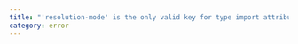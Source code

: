 ```yaml
---
title: "'resolution-mode' is the only valid key for type import attributes."
category: error
---
```

